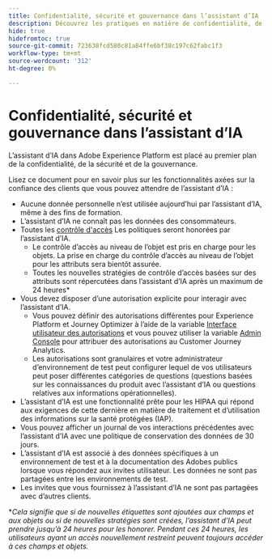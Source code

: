 ```yaml
---
title: Confidentialité, sécurité et gouvernance dans l’assistant d’IA
description: Découvrez les pratiques en matière de confidentialité, de sécurité et de gouvernance de l’assistant d’IA.
hide: true
hidefromtoc: true
source-git-commit: 723638fcd580c81a84ffe6bf38c197c62fabc1f3
workflow-type: tm+mt
source-wordcount: '312'
ht-degree: 0%

---
```


# Confidentialité, sécurité et gouvernance dans l’assistant d’IA

L’assistant d’IA dans Adobe Experience Platform est placé au premier plan de la confidentialité, de la sécurité et de la gouvernance.

Lisez ce document pour en savoir plus sur les fonctionnalités axées sur la confiance des clients que vous pouvez attendre de l’assistant d’IA :

* Aucune donnée personnelle n’est utilisée aujourd’hui par l’assistant d’IA, même à des fins de formation.
* L’assistant d’IA ne connaît pas les données des consommateurs.
* Toutes les [contrôle d&#39;accès](../access-control/home.md) Les politiques seront honorées par l’assistant d’IA.
   * Le contrôle d’accès au niveau de l’objet est pris en charge pour les objets. La prise en charge du contrôle d’accès au niveau de l’objet pour les attributs sera bientôt assurée.
   * Toutes les nouvelles stratégies de contrôle d’accès basées sur des attributs sont répercutées dans l’assistant d’IA après un maximum de 24 heures*
* Vous devez disposer d’une autorisation explicite pour interagir avec l’assistant d’IA.
   * Vous pouvez définir des autorisations différentes pour Experience Platform et Journey Optimizer à l’aide de la variable [Interface utilisateur des autorisations](../access-control/abac/ui/permissions.md) et vous pouvez utiliser la variable [Admin Console](../access-control/ui/browse.md) pour attribuer des autorisations au Customer Journey Analytics.
   * Les autorisations sont granulaires et votre administrateur d’environnement de test peut configurer lequel de vos utilisateurs peut poser différentes catégories de questions (questions basées sur les connaissances du produit avec l’assistant d’IA ou questions relatives aux informations opérationnelles).
* L’assistant d’IA est une fonctionnalité prête pour les HIPAA qui répond aux exigences de cette dernière en matière de traitement et d’utilisation des informations sur la santé protégées (IAP).
* Vous pouvez afficher un journal de vos interactions précédentes avec l’assistant d’IA avec une politique de conservation des données de 30 jours.
* L’assistant d’IA est associé à des données spécifiques à un environnement de test et à la documentation des Adobes publics lorsque vous répondez aux invites utilisateur. Les données ne sont pas partagées entre les environnements de test.
* Les invites que vous fournissez à l’assistant d’IA ne sont pas partagées avec d’autres clients.


**Cela signifie que si de nouvelles étiquettes sont ajoutées aux champs et aux objets ou si de nouvelles stratégies sont créées, l’assistant d’IA peut prendre jusqu’à 24 heures pour les honorer. Pendant ces 24 heures, les utilisateurs ayant un accès nouvellement restreint peuvent toujours accéder à ces champs et objets.*